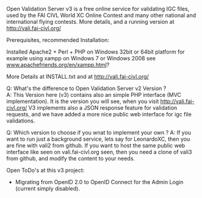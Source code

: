 Open Validation Server v3 is a free online service for validating IGC files, 
used by the FAI CIVL World XC Online Contest and many other national and international flying contests. 
More details, and a running version at http://vali.fai-civl.org/

Prerequisites, recommended Installation:

Installed Apache2 + Perl + PHP on Windows 32bit or 64bit platform
  for example using xampp on Windows 7 or Windows 2008
  see www.apachefriends.org/en/xampp.html?

More Details at INSTALL.txt and at http://vali.fai-civl.org/

Q: What's the difference to Open Validation Server v2 Version ?<br>
A: This Version here (v3) contains also an simple PHP interface (MVC implementation).
It is the version you will see, when you visit http://vali.fai-civl.org/
V3 implements also a JSON response feature for validation requests, 
and we have added a more nice public web interface for igc file validations.

Q: Which version to choose if you wnat to implement your own ?
A: If you want to run just a background service, lets say for LeonardoXC, then you are fine with vali2 from github.
If you want to host the same public web interface like seen on vali.fai-civl.org seen, then you need a clone of vali3 from github,
and modify the content to your needs.

Open ToDo's at this v3 project:
- Migrating from OpenID 2.0 to OpenID Connect for the Admin Login (current simply disabled).